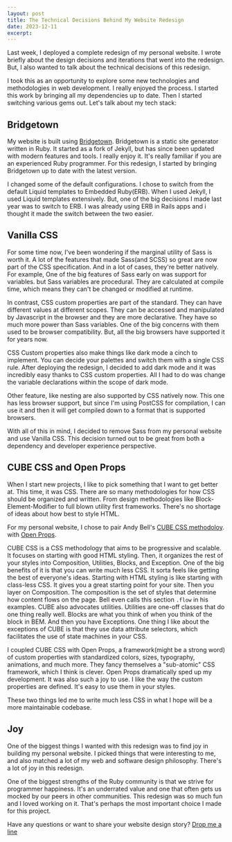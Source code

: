 ```yaml
---
layout: post
title: The Technical Decisions Behind My Website Redesign
date: 2023-12-11
excerpt:
---
```


Last week, I deployed a complete redesign of my personal website. I wrote briefly about the design decisions and iterations that went into the redesign. But, I also wanted to talk about the technical decisions of this redesign. 

I took this as an opportunity to explore some new technologies and methodologies in web development. I really enjoyed the process. I started this work by bringing all my dependencies up to date. Then I started switching various gems out. Let's talk about my tech stack:

## Bridgetown
My website is built using [Bridgetown](https://www.bridgetownrb.com/). Bridgetown is a static site generator written in Ruby. It started as a fork of Jekyll, but has since been updated with modern features and tools. I really enjoy it. It's really familiar if you are an experienced Ruby programmer. For this redesign, I started by bringing Bridgetown up to date with the latest version.

I changed some of the default configurations. I chose to switch from the default Liquid templates to Embedded Ruby(ERB). When I used Jekyll, I used Liquid templates extensively. But, one of the big decisions I made last year was to switch to ERB. I was already using ERB in Rails apps and i thought it made the switch between the two easier. 

## Vanilla CSS
For some time now, I've been wondering if the marginal utility of Sass is worth it. A lot of the features that made Sass(and SCSS) so great are now part of the CSS specification. And in a lot of cases, they're better natively. For example, One of the big features of Sass early on was support for variables. but Sass variables are procedural. They are calculated at compile time, which means they can't be changed or modified at runtime. 

In contrast, CSS custom properties are part of the standard. They can have different values at different scopes. They can be accessed and manipulated by Javascript in the browser and they are more declarative. They have so much more power than Sass variables. One of the big concerns with them used to be browser compatibility. But, all the big browsers have supported it for years now.

CSS Custom properties also make things like dark mode a cinch to implement. You can decide your palettes and switch them with a single CSS rule. After deploying the redesign, I decided to add dark mode and it was incredibly easy thanks to CSS custom properties. All I had to do was change the variable declarations within the scope of dark mode. 

Other feature, like nesting are also supported by CSS natively now. This one has less browser support, but since I'm using PostCSS for compilation, I can use it and then it will get compiled down to a format that is supported browsers. 

With all of this in mind, I decided to remove Sass from my personal website and use Vanilla CSS. This decision turned out to be great from both a dependency and developer experience perspective. 

## CUBE CSS and Open Props
When I start new projects, I like to pick something that I want to get better at. This time, it was CSS. There are so many methodologies for how CSS should be organized and written. From design methodologies like Block-Element-Modifier to full blown utility first frameworks. There's no shortage of ideas about how best to style HTML.

For my personal website, I chose to pair Andy Bell's [CUBE CSS methodoloy](https://cube.fyi/). with [Open Props](https://open-props.style/). 

CUBE CSS is a CSS methodology that aims to be progressive and scalable. It focuses on starting with good HTML styling. Then, it organizes the rest of your styles into Composition, Utilities, Blocks, and Exception. One of the big benefits of it is that you can write much less CSS. It sorta feels like getting the best of everyone's ideas. Starting with HTML styling is like starting with class-less CSS. It gives you a great starting point for your site. Then you layer on Composition. The composition is the set of styles that determine how content flows on the page. Bell even calls this section `.flow` in his examples. CUBE also advocates utilities. Utilities are one-off classes that do one thing really well. Blocks are what you think of when you think of the block in BEM. And then you have Exceptions. One thing I like about the exceptions of CUBE is that they use data attribute selectors, which facilitates the use of state machines in your CSS.

I coupled CUBE CSS with Open Props, a framework(might be a strong word) of custom properties with standardized colors, sizes, typography, animations, and much more. They fancy themselves a "sub-atomic" CSS framework, which I think is clever. Open Props dramatically sped up my development. It was also such a joy to use. I like the way the custom properties are defined. It's easy to use them in your styles.

These two things led me to write much less CSS in what I hope will be a more maintainable codebase.

## Joy
One of the biggest things I wanted with this redesign was to find joy in building my personal website. I picked things that were interesting to me, and also matched a lot of my web and software design philosophy. There's a lot of joy in this redesign. 

One of the biggest strengths of the Ruby community is that we strive for programmer happiness. It's an underrated value and one that often gets us mocked by our peers in other communities. This redesign was so much fun and I loved working on it. That's perhaps the most important choice I made for this project.

Have any questions or want to share your website design story? [Drop me a line](mailto:elise.shaffer+blog@hey.com)
